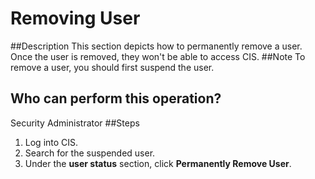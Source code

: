 # Removing User
##Description
This section depicts how to permanently remove a user. Once the user is removed, they won't be able to access CIS.
##Note
To remove a user, you should first suspend the user.
## Who can perform this operation?
Security Administrator
##Steps
1. Log into CIS.
2. Search for the suspended user.
3. Under the **user status** section, click **Permanently Remove User**.



